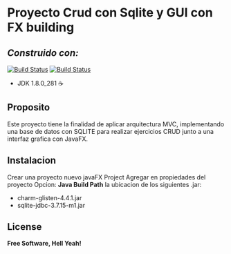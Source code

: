 # Proyecto Crud con Sqlite y GUI con FX building
## _Construido con:_

[![Build Status](https://img.icons8.com/dusk/2x/java-coffee-cup-logo.png)]()
[![Build Status](https://travis-ci.org/joemccann/dillinger.svg?branch=master)]()



- JDK 1.8.0_281 ☕️

## Proposito

Este proyecto tiene la finalidad de aplicar arquitectura MVC, implementando una base de datos con SQLITE para realizar ejercicios CRUD junto a una interfaz grafica con JavaFX.

## Instalacion

Crear una proyecto nuevo javaFX Project
Agregar en propiedades del proyecto Opcion: **Java Build Path** la ubicacion de los siguientes .jar:
- charm-glisten-4.4.1.jar
- sqlite-jdbc-3.7.15-m1.jar

## License

**Free Software, Hell Yeah!**

[//]: # (These are reference links used in the body of this note and get stripped out when the markdown processor does its job. There is no need to format nicely because it shouldn't be seen. Thanks SO - http://stackoverflow.com/questions/4823468/store-comments-in-markdown-syntax)

   [PlDb]: <https://github.com/joemccann/dillinger/tree/master/plugins/dropbox/README.md>
   [PlGh]: <https://github.com/joemccann/dillinger/tree/master/plugins/github/README.md>
   [PlGd]: <https://github.com/joemccann/dillinger/tree/master/plugins/googledrive/README.md>
   [PlOd]: <https://github.com/joemccann/dillinger/tree/master/plugins/onedrive/README.md>
   [PlMe]: <https://github.com/joemccann/dillinger/tree/master/plugins/medium/README.md>
   [PlGa]: <https://github.com/RahulHP/dillinger/blob/master/plugins/googleanalytics/README.md>

